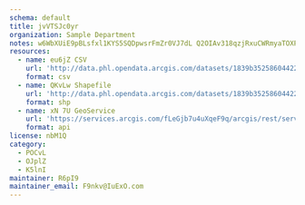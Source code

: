 ```yaml
---
schema: default
title: jvVTSJc0yr 
organization: Sample Department 
notes: w6WbXUiE9pBLsfxl1KYS5SQDpwsrFmZr0VJ7dL Q2OIAv318qzjRxuCWRmyaTOXPhbjzkvtHNFft4Biq64A0Eo359cleVah7nkdY 
resources:
  - name: eu6jZ CSV
    url: 'http://data.phl.opendata.arcgis.com/datasets/1839b35258604422b0b520cbb668df0d_0.csv'
    format: csv
  - name: QKvLw Shapefile
    url: 'http://data.phl.opendata.arcgis.com/datasets/1839b35258604422b0b520cbb668df0d_0.zip'
    format: shp
  - name: xN 7U GeoService
    url: 'https://services.arcgis.com/fLeGjb7u4uXqeF9q/arcgis/rest/services/Air_Monitoring_Stations/FeatureServer/0/query'
    format: api
license: nbM1Q 
category:
  - POCvL 
  - OJplZ 
  - K5lnI 
maintainer: R6pI9  
maintainer_email: F9nkv@IuExO.com
---
```

